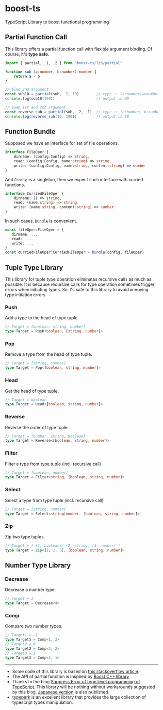 # boost-ts
TypeScript Library to boost functional programming


## Partial Function Call

This library offers a partial function call with flexible argument binding. Of course, it's __type safe__.

```TypeScript
import { partial, _1, _2 } from "boost-ts/lib/partial"

function sub (a:number, b:number):number {
    return a - b
}

// bind 2nd argument
const sub10 = partial(sub, _1, 10)        // type :: (a:number)=>number
console.log(sub10(100))                   // output is 90

// swap 1st and 2nd argument
const reverse_sub = partial(sub, _2, _1)  // type :: (a:number, b:number)=>number
console.log(reverse_sub(10, 100))         // output is 90
```

## Function Bundle

Supposed we have an interface for set of file operations.

```TypeScript
interface FileOper {
    dirname: (config:Config) => string,
    read: (config:Config, name:string) => string
    write: (config:Config, name:string, content:string) => number
}
```

And `Config` is a singleton, then we expect such interface with curried functions.

```TypeScript
interface CurriedFileOper {
    dirname: () => string,
    read: (name:string) => string
    write: (name:string, content:string) => number
}
```

In such cases, `bundle` is convenient.

```TypeScript
const fileOper:FileOper = {
   dirname: ...
   read: ...
   write: ...    
}
const curriedFileOper:CurriedFileOper = bundle(config, fileOper)
```


## Tuple Type Library

This library for tuple type operation eliminates recursive calls as much as possible.
It is because recursive calls for type operation sometimes trigger errors when initiating types.
So it's safe to this library to avoid annoying type initiation errors.


### Push

Add a type to the head of type tuple.

```TypeScript
// Target = [boolean, string, number]
type Target = Push<boolean, [string, number]>
```

### Pop

Remove a type from the head of type tuple.

```TypeScript
// Target = [string, number]
type Target = Pop<[boolean, string, number]>
```

### Head

Get the head of type tuple.

```TypeScript
// Target = boolean
type Target = Head<[boolean, string, number]>
```

### Reverse

Reverse the order of type tuple.

```TypeScript
// Target = [number, string, boolean]
type Target = Reverse<[boolean, string, number]>
```

### Filter

Filter a type from type tuple (incl. recursive call)

```TypeScript
// Target = [boolean, number]
type Target = Filter<string, [boolean, string, number]>
```

### Select

Select a type from type tuple (incl. recursive call)

```TypeScript
// Target = [string, number]
type Target = Select<string|number, [boolean, string, number]>
```

### Zip

Zip two type tuples.

```TypeScript
// Target = [ [1, boolean], [2, string, [3, number] ]
type Target = Zip<[1, 2, 3], [boolean, string, number]>
```

## Number Type Library

### Decrease

Decrease a number type.

```TypeScript
// Target = 3
type Target = Decrease<4>
```


### Comp

Compare two number types.

```TypeScript
// Target1 = -1
type Target1 = Comp<1, 2>
// Target2 = 0
type Target2 = Comp<2, 2>
// Target3 = 1
type Target3 = Comp<2, 1>
```




------
- Some code of this library is based on [this stackoverflow article](https://stackoverflow.com/questions/54607400/typescript-remove-entries-from-tuple-type).
- The API of partial function is inspired by [Boost C++ library](https://www.boost.org/)
- Thanks to the blog [Suppress Error of type level programming of TypeScript](https://kgtkr.net/blog/2019/04/15/typescript-typelevelprogramming-error-suppression/en).
  This library will be nothing without workarounds suggested by this blog. [Japanese version](https://kgtkr.net/blog/2019/04/15/typescript-typelevelprogramming-error-suppression) is also published.
- [typepark](https://www.npmjs.com/package/typepark) is an excellent library that provides the large collection of typescript types manipulation.
